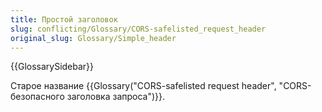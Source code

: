 ```yaml
---
title: Простой заголовок
slug: conflicting/Glossary/CORS-safelisted_request_header
original_slug: Glossary/Simple_header
---
```


{{GlossarySidebar}}

Старое название {{Glossary("CORS-safelisted request header", "CORS-безопасного заголовка запроса")}}.
